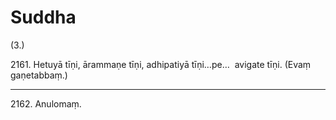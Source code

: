 # Suddha

(3.)

2161\. Hetuyā tīṇi, ārammaṇe tīṇi, adhipatiyā tīṇi…pe…  avigate tīṇi. (Evaṃ gaṇetabbaṃ.)

---

2162\. Anulomaṃ.
